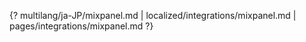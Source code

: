 {? multilang/ja-JP/mixpanel.md | localized/integrations/mixpanel.md | pages/integrations/mixpanel.md ?}
